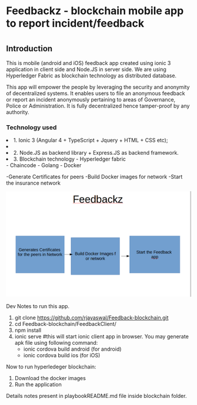 <h1>Feedbackz - blockchain mobile app to report incident/feedback<h1>
<h2>Introduction</h2>
    This is mobile (android and iOS) feedback app created using ionic 3 application in client side and Node.JS in server side. We are using Hyperledger Fabric as blockchain technology as distributed database.

<p>This app will empower the people by leveraging the security and anonymity of decentralized systems. 
It enables users to file an anonymous feedback or report an incident anonymously pertaining to areas of Governance, Police or Administration. It is fully decentralized hence tamper-proof by any authority.</p>

<h3>Technology used</h3>
<li>1. Ionic 3 (Angular 4 + TypeScript + Jquery + HTML + CSS etc);<li>
<li>2. Node.JS as backend library + Express.JS as backend framework.</li>
<li>3. Blockchain technology - Hyperledger fabric </li>
    - Chaincode - Golang
    - Docker


-Generate Certificates for peers
-Build Docker images for network
-Start the insurance network

<img src="Feedbackz.png"></img>

Dev Notes to run this app.

1. git clone https://github.com/rjayaswal/Feedback-blockchain.git
2. cd Feedback-blockchain/FeedbackClient/
3. npm install
4. ionic serve #this will start ionic client app in browser. You may generate apk file using following command:
    - ionic cordova build android (for android)
    - ionic cordova build ios (for iOS)

Now to run hyperledeger blockchain:

1. Download the docker images
2. Run the application

Details notes present in playbookREADME.md file inside blockchain folder.

